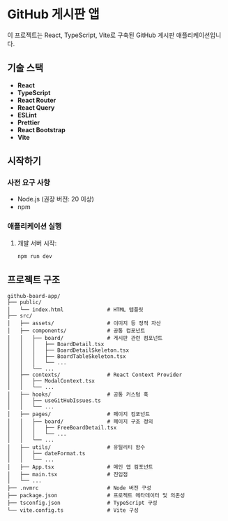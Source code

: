 # GitHub 게시판 앱

이 프로젝트는 React, TypeScript, Vite로 구축된 GitHub 게시판 애플리케이션입니다.

## 기술 스택

- **React**
- **TypeScript**
- **React Router**
- **React Query**
- **ESLint**
- **Prettier**
- **React Bootstrap**
- **Vite**

## 시작하기

### 사전 요구 사항

- Node.js (권장 버전: 20 이상)
- npm

### 애플리케이션 실행

1. 개발 서버 시작:
    ```sh
    npm run dev
    ```


## 프로젝트 구조

```
github-board-app/
├── public/                     
│   └── index.html              # HTML 템플릿
├── src/                        
│   ├── assets/                 # 이미지 등 정적 자산
│   ├── components/             # 공통 컴포넌트
│   │   ├── board/              # 게시판 관련 컴포넌트
│   │   │   ├── BoardDetail.tsx
│   │   │   ├── BoardDetailSkeleton.tsx
│   │   │   ├── BoardTableSkeleton.tsx
│   │   │   └── ...
│   │   └── ...
│   ├── contexts/               # React Context Provider
│   │   ├── ModalContext.tsx
│   │   └── ...
│   ├── hooks/                  # 공통 커스텀 훅
│   │   ├── useGitHubIssues.ts
│   │   └── ...
│   ├── pages/                  # 페이지 컴포넌트
│   │   ├── board/              # 페이지 구조 정의
│   │   │   ├── FreeBoardDetail.tsx
│   │   │   └── ...
│   │   └── ...
│   ├── utils/                  # 유틸리티 함수
│   │   ├── dateFormat.ts
│   │   └── ...
│   ├── App.tsx                 # 메인 앱 컴포넌트
│   ├── main.tsx                # 진입점
│   └── ...
├── .nvmrc                      # Node 버전 구성
├── package.json                # 프로젝트 메타데이터 및 의존성
├── tsconfig.json               # TypeScript 구성
└── vite.config.ts              # Vite 구성
```
